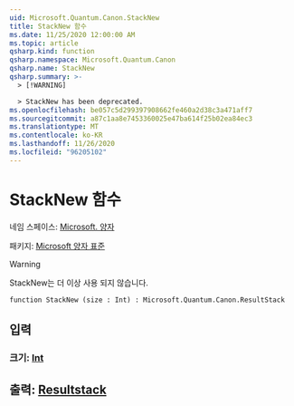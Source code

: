 ```yaml
---
uid: Microsoft.Quantum.Canon.StackNew
title: StackNew 함수
ms.date: 11/25/2020 12:00:00 AM
ms.topic: article
qsharp.kind: function
qsharp.namespace: Microsoft.Quantum.Canon
qsharp.name: StackNew
qsharp.summary: >-
  > [!WARNING]

  > StackNew has been deprecated.
ms.openlocfilehash: be057c5d299397908662fe460a2d38c3a471aff7
ms.sourcegitcommit: a87c1aa8e7453360025e47ba614f25b02ea84ec3
ms.translationtype: MT
ms.contentlocale: ko-KR
ms.lasthandoff: 11/26/2020
ms.locfileid: "96205102"
---
```

# <a name="stacknew-function"></a>StackNew 함수

네임 스페이스: [Microsoft. 양자](xref:Microsoft.Quantum.Canon)

패키지: [Microsoft 양자 표준](https://nuget.org/packages/Microsoft.Quantum.Standard)


> [!WARNING]
> StackNew는 더 이상 사용 되지 않습니다.



```qsharp
function StackNew (size : Int) : Microsoft.Quantum.Canon.ResultStack
```


## <a name="input"></a>입력

### <a name="size--int"></a>크기: [Int](xref:microsoft.quantum.lang-ref.int)





## <a name="output--resultstack"></a>출력: [Resultstack](xref:Microsoft.Quantum.Canon.ResultStack)

